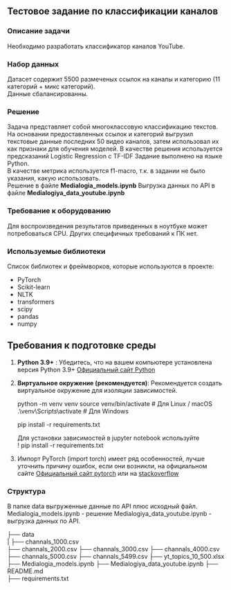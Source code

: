 ## Тестовое задание по классификации каналов

### Описание задачи

Необходимо разработать классификатор каналов YouTube.  

### Набор данных

Датасет содержит 5500 размеченых ссылок на каналы и категорию (11 категорий + микс категорий).   
Данные сбалансированны.  

### Решение  

Задача представляет собой многоклассовую классификацию текстов.  
На основании предоставленных ссылок и категорий выгрузил текстовые данные последних 50 видео каналов, затем использовал их как признаки для обучения моделей.
В качестве решения используется предсказаний Logistic Regression с TF-IDF
Задание выполнено на языке Python.  
В качестве метрика используется f1-macro, т.к. в задании не было указания, какую использовать.  
Решение в файле **Medialogia_models.ipynb**
Выгрузка данных по API в файле **Medialogiya_data_youtube.ipynb**

### Требование к оборудованию

Для воспроизведения результатов приведенных в ноутбуке может потребоваться CPU.
Других специфичных требований к ПК нет.  

### Используемые библиотеки

Cписок библиотек и фреймворков, которые используются в проекте:

- PyTorch
- Scikit-learn
- NLTK
- transformers
- scipy
- pandas
- numpy

## Требования к подготовке среды

1. **Python 3.9+** : Убедитесь, что на вашем компьютере установлена версия Python 3.9+ [Официальный сайт Python](https://www.python.org/)

2. **Виртуальное окружение (рекомендуется)**: Рекомендуется создать виртуальное окружение для изоляции зависимостей.

   python -m venv venv
   source venv/bin/activate  # Для Linux / macOS  
   .\venv\Scripts\activate   # Для Windows  

   pip install -r requirements.txt  

   Для установки зависимостей в jupyter notebook используйте  
   ! pip install -r requirements.txt  
3. Импорт PyTorch (import torch) имеет ряд особенностей, лучше уточнить причину ошибок, если они возникли, на официальном сайте [Официальный сайт pytorch](https://pytorch.org/) или на [stackoverflow](https://stackoverflow.com/)

### Структура 

В папке data выгруженные данные по API плюс исходный файл.
Medialogia_models.ipynb - решение
Medialogiya_data_youtube.ipynb - выгрузка данных по API.

├── data  
|	├── channals_1000.csv  
	├── channals_2000.csv 
	├── channals_3000.csv 
	├── channals_4000.csv 
	├── channals_5000.csv 
	├── channals_5499.csv 
	├── yt_topics_10_500.xlsx
├── Medialogia_models.ipynb 
├── Medialogiya_data_youtube.ipynb
├── README.md  
├── requirements.txt  


